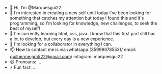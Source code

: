 - 👋 Hi, I’m @Marquesgui22
- 👀 I’m interested in creating a new self until today I've been looking for something that catches my attention but today I found this and it's programming, so I'm looking for knowledge, new challenges, to seek the best of myself!
- 🌱 I'm currently learning html, css, java. I know that this first part still has a lot to develop, but every day is a new experience.
- 💞️ I'm looking for a collaborator in everything I can.
- 📫 How to contact me is via /whatsapp (35999678553)/ email: guilherme.gm522@gmail.com/ intagram: marquesgui22
- 😄 Pronouns: ...
- ⚡ Fun fact: ...

<!---
Marquesgui22/Marquesgui22 is a ✨ special ✨ repository because its `README.md` (this file) appears on your GitHub profile.
You can click the Preview link to take a look at your changes.
--->
